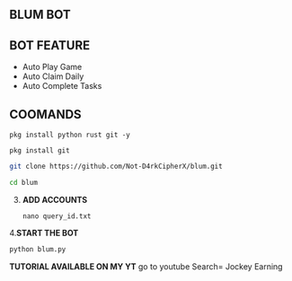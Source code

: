 ## BLUM BOT

## BOT FEATURE

- Auto Play Game
- Auto Claim Daily
- Auto Complete Tasks

## COOMANDS
```
pkg install python rust git -y
```
```
pkg install git
```
   ```bash
   git clone https://github.com/Not-D4rkCipherX/blum.git
   ```
   ```bash
   cd blum
   ```
3. **ADD ACCOUNTS**
   ```
   nano query_id.txt
   ```
4.**START THE BOT**
```bash
python blum.py
```

**TUTORIAL AVAILABLE ON MY YT** 
go to youtube Search= Jockey Earning
